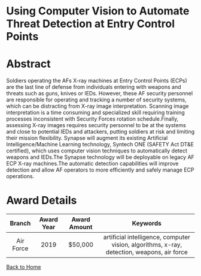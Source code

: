
Using Computer Vision to Automate Threat Detection at Entry Control Points
==========================================================================

# Abstract


Soldiers operating the AFs X-ray machines at Entry Control Points (ECPs) are the last line of defense from individuals entering with weapons and threats such as guns, knives or IEDs. However, these AF security personnel are responsible for operating and tracking a number of security systems, which can be distracting from X-ray image interpretation. Scanning image interpretation is a time consuming and specialized skill requiring training processes inconsistent with Security Forces rotation schedule.Finally, assessing X-ray images requires security personnel to be at the systems and close to potential IEDs and attackers, putting soldiers at risk and limiting their mission flexibility. Synapse will augment its existing Artificial Intelligence/Machine Learning technology, Syntech ONE (SAFETY Act DT&amp;E certified), which uses computer vision techniques to automatically detect weapons and IEDs.The Synapse technology will be deployable on legacy AF ECP X-ray machines.The automatic detection capabilities will improve detection and allow AF operators to more efficiently and safely manage ECP operations.  

# Award Details

|Branch|Award Year|Award Amount|Keywords|
| :---: | :---: | :---: | :---: |
|Air Force|2019|$50,000|artificial intelligence, computer vision, algorithms, x-ray, detection, weapons, air force|
  
  


[Back to Home](https://github.com/chrischow/dod_sbir_awards#13)